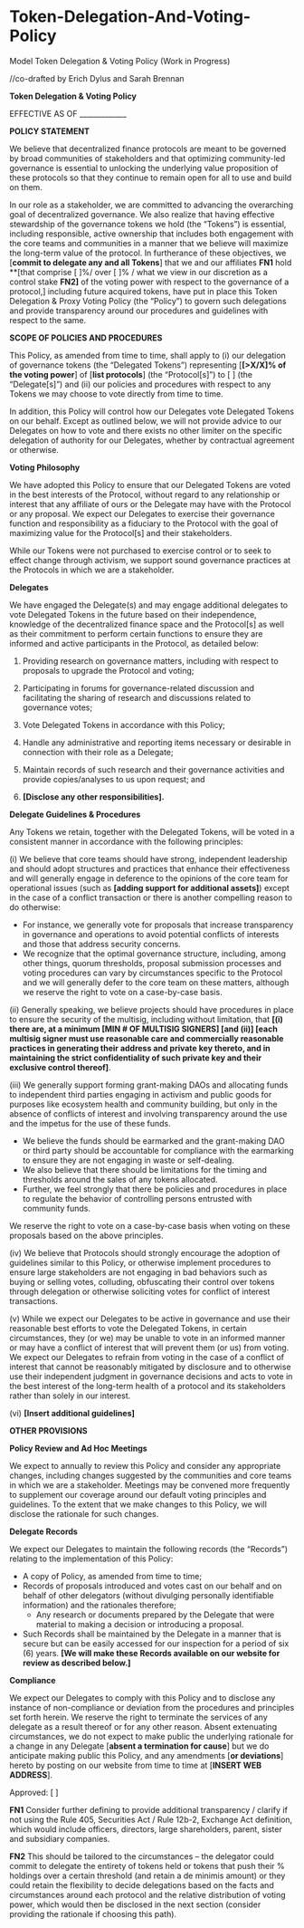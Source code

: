 # Token-Delegation-And-Voting-Policy
Model Token Delegation & Voting Policy (Work in Progress)

//co-drafted by Erich Dylus and Sarah Brennan

**Token Delegation & Voting Policy** 

EFFECTIVE AS OF _____________ 

 
**POLICY STATEMENT**

We believe that decentralized finance protocols are meant to be governed by broad communities of stakeholders and that optimizing community-led governance is essential to unlocking the underlying value proposition of these protocols so that they continue to remain open for all to use and build on them.  

In our role as a stakeholder, we are committed to advancing the overarching goal of decentralized governance. We also realize that having effective stewardship of the governance tokens we hold (the “Tokens”) is essential, including responsible, active ownership that includes both engagement with the core teams and communities in a manner that we believe will maximize the long-term value of the protocol. In furtherance of these objectives, we [**commit to delegate any and all Tokens**] that we and our affiliates **FN1** hold **[that comprise [ ]%/ over [ ]% / what we view in our discretion as a control stake **FN2]** of the voting power with respect to the governance of a protocol,] including future acquired tokens, have put in place this Token Delegation & Proxy Voting Policy (the “Policy”) to govern such delegations and provide transparency around our procedures and guidelines with respect to the same. 

**SCOPE OF POLICIES AND PROCEDURES**  

This Policy, as amended from time to time, shall apply to (i) our delegation of governance tokens (the “Delegated Tokens”) representing [**[>X/X]% of the voting power**] of [**list protocols**] (the “Protocol[s]”) to [  ] (the “Delegate[s]”) and (ii) our policies and procedures with respect to any Tokens we may choose to vote directly from time to time.  

In addition, this Policy will control how our Delegates vote Delegated Tokens on our behalf. Except as outlined below, we will not provide advice to our Delegates on how to vote and there exists no other limiter on the specific delegation of authority for our Delegates, whether by contractual agreement or otherwise.  

**Voting Philosophy**  

We have adopted this Policy to ensure that our Delegated Tokens are voted in the best interests of the Protocol, without regard to any relationship or interest that any affiliate of ours or the Delegate may have with the Protocol or any proposal. We expect our Delegates to exercise their governance function and responsibility as a fiduciary to the Protocol with the goal of maximizing value for the Protocol[s] and their stakeholders.  

While our Tokens were not purchased to exercise control or to seek to effect change through activism, we support sound governance practices at the Protocols in which we are a stakeholder.  

**Delegates** 

We have engaged the Delegate(s) and may engage additional delegates to vote Delegated Tokens in the future based on their independence, knowledge of the decentralized finance space and the Protocol[s] as well as their commitment to perform certain functions to ensure they are informed and active participants in the Protocol, as detailed below:  

   1. Providing research on governance matters, including with respect to proposals to upgrade the Protocol and voting; 

   2. Participating in forums for governance-related discussion and facilitating the sharing of research and discussions related to governance votes; 

   3. Vote Delegated Tokens in accordance with this Policy;  

   4. Handle any administrative and reporting items necessary or desirable in connection with their role as a Delegate;  

   5. Maintain records of such research and their governance activities and provide copies/analyses to us upon request; and 

   6. **[Disclose any other responsibilities].** 

**Delegate Guidelines & Procedures**  

Any Tokens we retain, together with the Delegated Tokens, will be voted in a consistent manner in accordance with the following principles:  

  (i)  We believe that core teams should have strong, independent leadership and should adopt structures and practices that enhance their effectiveness and will generally engage in deference to the opinions of the core team for operational issues (such as **[adding support for additional assets]**) except in the case of a conflict transaction or there is another compelling reason to do otherwise:  

  - For instance, we generally vote for proposals that increase transparency in governance and operations to avoid potential conflicts of interests and                 those that address security concerns.  
  - We recognize that the optimal governance structure, including, among other things, quorum thresholds, proposal submission processes and voting                     procedures can vary by circumstances specific to the Protocol and we will generally defer to the core team on these matters, although we reserve the               right to vote on a case-by-case basis.  

  (ii)  Generally speaking, we believe projects should have procedures in place to ensure the security of the multisig, including without limitation, that **[(i) there are, at a minimum [MIN # OF MULTISIG SIGNERS] [and (ii)] [each multisig signer must use reasonable care and commercially reasonable practices in generating their address and private key thereto, and in maintaining the strict confidentiality of such private key and their exclusive control thereof]**.

  (iii) We generally support forming grant-making DAOs and allocating funds to independent third parties engaging in activism and public goods for purposes like ecosystem health and community building, but only in the absence of conflicts of interest and involving transparency around the use and the impetus for the use of these funds.  
  
  - We believe the funds should be earmarked and the grant-making DAO or third party should be accountable for compliance with the earmarking to ensure they are       not engaging in waste or self-dealing.  
  - We also believe that there should be limitations for the timing and thresholds around the sales of any tokens allocated. 
  - Further, we feel strongly that there be policies and procedures in place to regulate the behavior of controlling persons entrusted with community funds.  
  
We reserve the right to vote on a case-by-case basis when voting on these proposals based on the above principles.  

  (iv) We believe that Protocols should strongly encourage the adoption of guidelines similar to this Policy, or otherwise implement procedures to ensure large stakeholders are not engaging in bad behaviors such as buying or selling votes, colluding, obfuscating their control over tokens through delegation or otherwise soliciting votes for conflict of interest transactions. 
  
  (v)  While we expect our Delegates to be active in governance and use their reasonable best efforts to vote the Delegated Tokens, in certain circumstances, they (or we) may be unable to vote in an informed manner or may have a conflict of interest that will prevent them (or us) from voting. We expect our Delegates to refrain from voting in the case of a conflict of interest that cannot be reasonably mitigated by disclosure and to otherwise use their independent judgment in governance decisions and acts to vote in the best interest of the long-term health of a protocol and its stakeholders rather than solely in our interest.  
  
  (vi) **[Insert additional guidelines]** 

**OTHER PROVISIONS** 

**Policy Review and Ad Hoc Meetings**  

We expect to annually to review this Policy and consider any appropriate changes, including changes suggested by the communities and core teams in which we are a stakeholder. Meetings may be convened more frequently to supplement our coverage around our default voting principles and guidelines. To the extent that we make changes to this Policy, we will disclose the rationale for such changes. 

**Delegate Records**  

We expect our Delegates to maintain the following records (the “Records”) relating to the implementation of this Policy:  

  - A copy of Policy, as amended from time to time;  
  - Records of proposals introduced and votes cast on our behalf and on behalf of other delegators (without divulging personally identifiable information) and the rationales therefore; 
      - Any research or documents prepared by the Delegate that were material to making a decision or introducing a proposal. 
  - Such Records shall be maintained by the Delegate in a manner that is secure but can be easily accessed for our inspection for a period of six (6) years. **[We will make these Records available on our website for review as described below.]** 

**Compliance** 

We expect our Delegates to comply with this Policy and to disclose any instance of non-compliance or deviation from the procedures and principles set forth herein. We reserve the right to terminate the services of any delegate as a result thereof or for any other reason. Absent extenuating circumstances, we do not expect to make public the underlying rationale for a change in any Delegate [**absent a termination for cause**] but we do anticipate making public this Policy, and any amendments [**or deviations**] hereto by posting on our website from time to time at [**INSERT WEB ADDRESS**]. 

 
Approved: [  ] 



**FN1** Consider further defining to provide additional transparency / clarify if not using the Rule 405, Securities Act / Rule 12b-2, Exchange Act definition, which would include officers, directors, large shareholders, parent, sister and subsidiary companies. 

**FN2** This should be tailored to the circumstances – the delegator could commit to delegate the entirety of tokens held or tokens that push their % holdings over a certain threshold (and retain a de minimis amount) or they could retain the flexibility to decide delegations based on the facts and circumstances around each protocol and the relative distribution of voting power, which would then be disclosed in the next section (consider providing the rationale if choosing this path). 

